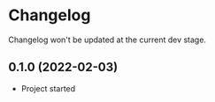 # Changelog

<!-- Template, # for major version, ## for minor and patch

# 1.0.0 (YYYY-MM-DD)
### Added
*
### Changed
*
### Fixed
*
-->

Changelog won't be updated at the current dev stage.


## 0.1.0 (2022-02-03)

* Project started
